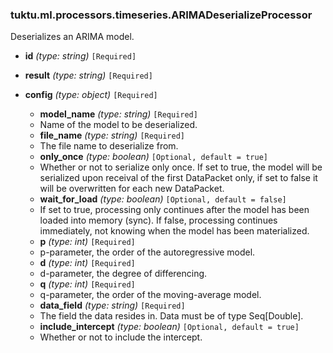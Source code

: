 ### tuktu.ml.processors.timeseries.ARIMADeserializeProcessor
Deserializes an ARIMA model.

  * **id** *(type: string)* `[Required]`

  * **result** *(type: string)* `[Required]`

  * **config** *(type: object)* `[Required]`

    * **model_name** *(type: string)* `[Required]`
    - Name of the model to be deserialized.

    * **file_name** *(type: string)* `[Required]`
    - The file name to deserialize from.

    * **only_once** *(type: boolean)* `[Optional, default = true]`
    - Whether or not to serialize only once. If set to true, the model will be serialized upon receival of the first DataPacket only, if set to false it will be overwritten for each new DataPacket.

    * **wait_for_load** *(type: boolean)* `[Optional, default = false]`
    - If set to true, processing only continues after the model has been loaded into memory (sync). If false, processing continues immediately, not knowing when the model has been materialized.

    * **p** *(type: int)* `[Required]`
    - p-parameter, the order of the autoregressive model.

    * **d** *(type: int)* `[Required]`
    - d-parameter, the degree of differencing.

    * **q** *(type: int)* `[Required]`
    - q-parameter, the order of the moving-average model.

    * **data_field** *(type: string)* `[Required]`
    - The field the data resides in. Data must be of type Seq[Double].

    * **include_intercept** *(type: boolean)* `[Optional, default = true]`
    - Whether or not to include the intercept.

